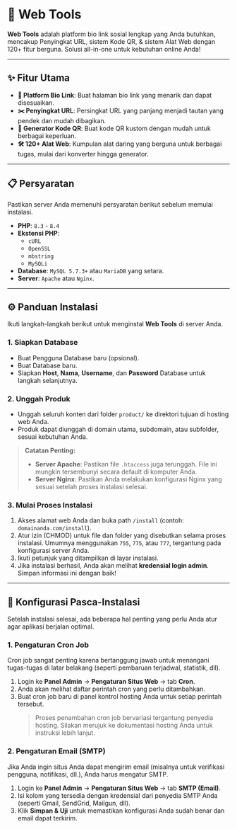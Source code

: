# 🚀 Web Tools

[](https://www.php.net/)
[](https://www.mysql.com/)
[](https://www.google.com/search?q=LICENSE)

**Web Tools** adalah platform bio link sosial lengkap yang Anda butuhkan, mencakup Penyingkat URL, sistem Kode QR, & sistem Alat Web dengan 120+ fitur berguna. Solusi all-in-one untuk kebutuhan online Anda\!

-----

## ✨ Fitur Utama

  - **🔗 Platform Bio Link**: Buat halaman bio link yang menarik dan dapat disesuaikan.
  - **✂️ Penyingkat URL**: Persingkat URL yang panjang menjadi tautan yang pendek dan mudah dibagikan.
  - **📱 Generator Kode QR**: Buat kode QR kustom dengan mudah untuk berbagai keperluan.
  - **🛠️ 120+ Alat Web**: Kumpulan alat daring yang berguna untuk berbagai tugas, mulai dari konverter hingga generator.

-----

## 📋 Persyaratan

Pastikan server Anda memenuhi persyaratan berikut sebelum memulai instalasi.

  - **PHP**: `8.3` - `8.4`
  - **Ekstensi PHP**:
      - `cURL`
      - `OpenSSL`
      - `mbstring`
      - `MySQLi`
  - **Database**: `MySQL 5.7.3+` atau `MariaDB` yang setara.
  - **Server**: `Apache` atau `Nginx`.

-----

## ⚙️ Panduan Instalasi

Ikuti langkah-langkah berikut untuk menginstal **Web Tools** di server Anda.

### 1\. Siapkan Database

  - Buat Pengguna Database baru (opsional).
  - Buat Database baru.
  - Siapkan **Host**, **Nama**, **Username**, dan **Password** Database untuk langkah selanjutnya.

### 2\. Unggah Produk

  - Unggah seluruh konten dari folder `product/` ke direktori tujuan di hosting web Anda.
  - Produk dapat diunggah di domain utama, subdomain, atau subfolder, sesuai kebutuhan Anda.

> **Catatan Penting:**
>
>   - **Server Apache**: Pastikan file `.htaccess` juga terunggah. File ini mungkin tersembunyi secara default di komputer Anda.
>   - **Server Nginx**: Pastikan Anda melakukan konfigurasi Nginx yang sesuai setelah proses instalasi selesai.

### 3\. Mulai Proses Instalasi

1.  Akses alamat web Anda dan buka path `/install` (contoh: `domainanda.com/install`).
2.  Atur izin (CHMOD) untuk file dan folder yang disebutkan selama proses instalasi. Umumnya menggunakan `755`, `775`, atau `777`, tergantung pada konfigurasi server Anda.
3.  Ikuti petunjuk yang ditampilkan di layar instalasi.
4.  Jika instalasi berhasil, Anda akan melihat **kredensial login admin**. Simpan informasi ini dengan baik\!

-----

## 🔧 Konfigurasi Pasca-Instalasi

Setelah instalasi selesai, ada beberapa hal penting yang perlu Anda atur agar aplikasi berjalan optimal.

### 1\. Pengaturan Cron Job

Cron job sangat penting karena bertanggung jawab untuk menangani tugas-tugas di latar belakang (seperti pembaruan terjadwal, statistik, dll).

1.  Login ke **Panel Admin** -\> **Pengaturan Situs Web** -\> tab **Cron**.
2.  Anda akan melihat daftar perintah cron yang perlu ditambahkan.
3.  Buat cron job baru di panel kontrol hosting Anda untuk setiap perintah tersebut.
    > Proses penambahan cron job bervariasi tergantung penyedia hosting. Silakan merujuk ke dokumentasi hosting Anda untuk instruksi lebih lanjut.

### 2\. Pengaturan Email (SMTP)

Jika Anda ingin situs Anda dapat mengirim email (misalnya untuk verifikasi pengguna, notifikasi, dll.), Anda harus mengatur SMTP.

1.  Login ke **Panel Admin** -\> **Pengaturan Situs Web** -\> tab **SMTP (Email)**.
2.  Isi kolom yang tersedia dengan kredensial dari penyedia SMTP Anda (seperti Gmail, SendGrid, Mailgun, dll).
3.  Klik **Simpan & Uji** untuk memastikan konfigurasi Anda sudah benar dan email dapat terkirim.
